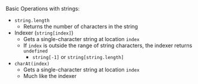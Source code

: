 Basic Operations with strings:

- `string.length`
  - Returns the number of characters in the string
- Indexer (`string[index]`)
  - Gets a single-character string at location `index`
  - If `index` is outside the range of string characters, the indexer returns `undefined`
    - `string[-1]` or `string[string.length]`
- `charAt(index)`
  - Gets a single-character string at location `index`
  - Much like the indexer